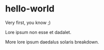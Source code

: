 # hello-world
Very first, you know ;)

Lore ipsum non esse et dadalet. 

More lore ipsum daedalus solaris breakdown.
